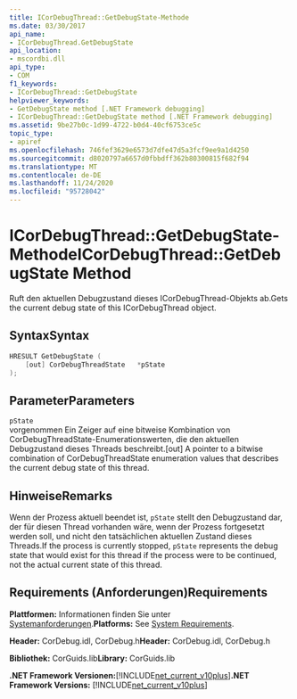 ```yaml
---
title: ICorDebugThread::GetDebugState-Methode
ms.date: 03/30/2017
api_name:
- ICorDebugThread.GetDebugState
api_location:
- mscordbi.dll
api_type:
- COM
f1_keywords:
- ICorDebugThread::GetDebugState
helpviewer_keywords:
- GetDebugState method [.NET Framework debugging]
- ICorDebugThread::GetDebugState method [.NET Framework debugging]
ms.assetid: 9be27b0c-1d99-4722-b0d4-40cf6753ce5c
topic_type:
- apiref
ms.openlocfilehash: 746fef3629e6573d7dfe47d5a3fcf9ee9a1d4250
ms.sourcegitcommit: d8020797a6657d0fbbdff362b80300815f682f94
ms.translationtype: MT
ms.contentlocale: de-DE
ms.lasthandoff: 11/24/2020
ms.locfileid: "95728042"
---
```

# <a name="icordebugthreadgetdebugstate-method"></a><span data-ttu-id="e1d18-102">ICorDebugThread::GetDebugState-Methode</span><span class="sxs-lookup"><span data-stu-id="e1d18-102">ICorDebugThread::GetDebugState Method</span></span>

<span data-ttu-id="e1d18-103">Ruft den aktuellen Debugzustand dieses ICorDebugThread-Objekts ab.</span><span class="sxs-lookup"><span data-stu-id="e1d18-103">Gets the current debug state of this ICorDebugThread object.</span></span>  
  
## <a name="syntax"></a><span data-ttu-id="e1d18-104">Syntax</span><span class="sxs-lookup"><span data-stu-id="e1d18-104">Syntax</span></span>  
  
```cpp  
HRESULT GetDebugState (  
    [out] CorDebugThreadState   *pState  
);  
```  
  
## <a name="parameters"></a><span data-ttu-id="e1d18-105">Parameter</span><span class="sxs-lookup"><span data-stu-id="e1d18-105">Parameters</span></span>  

 `pState`  
 <span data-ttu-id="e1d18-106">vorgenommen Ein Zeiger auf eine bitweise Kombination von CorDebugThreadState-Enumerationswerten, die den aktuellen Debugzustand dieses Threads beschreibt.</span><span class="sxs-lookup"><span data-stu-id="e1d18-106">[out] A pointer to a bitwise combination of CorDebugThreadState enumeration values that describes the current debug state of this thread.</span></span>  
  
## <a name="remarks"></a><span data-ttu-id="e1d18-107">Hinweise</span><span class="sxs-lookup"><span data-stu-id="e1d18-107">Remarks</span></span>  

 <span data-ttu-id="e1d18-108">Wenn der Prozess aktuell beendet ist, `pState` stellt den Debugzustand dar, der für diesen Thread vorhanden wäre, wenn der Prozess fortgesetzt werden soll, und nicht den tatsächlichen aktuellen Zustand dieses Threads.</span><span class="sxs-lookup"><span data-stu-id="e1d18-108">If the process is currently stopped, `pState` represents the debug state that would exist for this thread if the process were to be continued, not the actual current state of this thread.</span></span>  
  
## <a name="requirements"></a><span data-ttu-id="e1d18-109">Requirements (Anforderungen)</span><span class="sxs-lookup"><span data-stu-id="e1d18-109">Requirements</span></span>  

 <span data-ttu-id="e1d18-110">**Plattformen:** Informationen finden Sie unter [Systemanforderungen](../../get-started/system-requirements.md).</span><span class="sxs-lookup"><span data-stu-id="e1d18-110">**Platforms:** See [System Requirements](../../get-started/system-requirements.md).</span></span>  
  
 <span data-ttu-id="e1d18-111">**Header:** CorDebug.idl, CorDebug.h</span><span class="sxs-lookup"><span data-stu-id="e1d18-111">**Header:** CorDebug.idl, CorDebug.h</span></span>  
  
 <span data-ttu-id="e1d18-112">**Bibliothek:** CorGuids.lib</span><span class="sxs-lookup"><span data-stu-id="e1d18-112">**Library:** CorGuids.lib</span></span>  
  
 <span data-ttu-id="e1d18-113">**.NET Framework Versionen:**[!INCLUDE[net_current_v10plus](../../../../includes/net-current-v10plus-md.md)]</span><span class="sxs-lookup"><span data-stu-id="e1d18-113">**.NET Framework Versions:** [!INCLUDE[net_current_v10plus](../../../../includes/net-current-v10plus-md.md)]</span></span>
